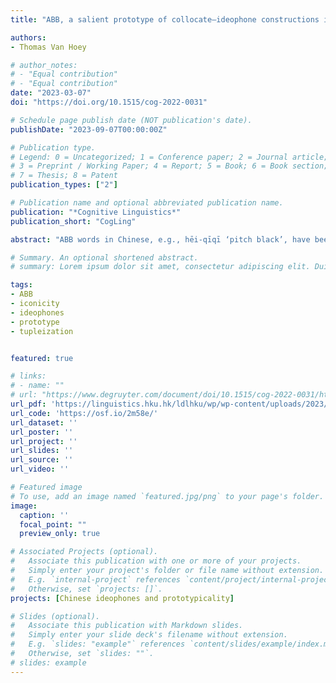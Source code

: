 ```yaml
---
title: "ABB, a salient prototype of collocate–ideophone constructions in Mandarin Chinese"

authors:
- Thomas Van Hoey

# author_notes:
# - "Equal contribution"
# - "Equal contribution"
date: "2023-03-07"
doi: "https://doi.org/10.1515/cog-2022-0031"

# Schedule page publish date (NOT publication's date).
publishDate: "2023-09-07T00:00:00Z"

# Publication type.
# Legend: 0 = Uncategorized; 1 = Conference paper; 2 = Journal article;
# 3 = Preprint / Working Paper; 4 = Report; 5 = Book; 6 = Book section;
# 7 = Thesis; 8 = Patent
publication_types: ["2"]

# Publication name and optional abbreviated publication name.
publication: "*Cognitive Linguistics*"
publication_short: "CogLing"

abstract: "ABB words in Chinese, e.g., hēi-qīqī ‘pitch black’, have been studied for a long time. Most traditional studies analyze these words through derivational rules involving empty suffixes. However, this is problematic, as they are better seen as compounds involving a prosaic A and an ideophonic BB part. By treating ABB as a schema sanctioned by collocate–ideophonic constructions, it is possible to investi- gate other similar patterns. A corpus study (more than 5,000 tokens) revealed that on the level of schemas, ABB truly acts as a prototype of such constructions, but that it is far from the only pattern to be identified. A second corpus-based study on the level of exemplars showed there are different pockets of salience and non-uniformity in the data from four angles: cue validity, frequency, dispersion, and constructional pref- erence. This paper provides evidence that the traditional ABB narrative needs to be complemented with usage-based data, and grapple with the lexical salience effects this brings along for words involving iconicity."

# Summary. An optional shortened abstract.
# summary: Lorem ipsum dolor sit amet, consectetur adipiscing elit. Duis posuere tellus ac convallis placerat. Proin tincidunt magna sed ex sollicitudin condimentum.

tags:
- ABB
- iconicity
- ideophones
- prototype
- tupleization


featured: true 

# links:
# - name: ""
# url: "https://www.degruyter.com/document/doi/10.1515/cog-2022-0031/html"
url_pdf: 'https://linguistics.hku.hk/ldlhku/wp/wp-content/uploads/2023/03/10.1515_cog-2022-0031.pdf'
url_code: 'https://osf.io/2m58e/'
url_dataset: ''
url_poster: ''
url_project: ''
url_slides: ''
url_source: ''
url_video: ''

# Featured image
# To use, add an image named `featured.jpg/png` to your page's folder. 
image:
  caption: ''
  focal_point: ""
  preview_only: true

# Associated Projects (optional).
#   Associate this publication with one or more of your projects.
#   Simply enter your project's folder or file name without extension.
#   E.g. `internal-project` references `content/project/internal-project/index.md`.
#   Otherwise, set `projects: []`.
projects: [Chinese ideophones and prototypicality]

# Slides (optional).
#   Associate this publication with Markdown slides.
#   Simply enter your slide deck's filename without extension.
#   E.g. `slides: "example"` references `content/slides/example/index.md`.
#   Otherwise, set `slides: ""`.
# slides: example
---
```





